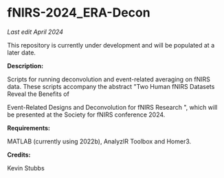 # fNIRS-2024_ERA-Decon

_Last edit April 2024_

This repository is currently under development and will be populated at a later date.


**Description:**

Scripts for running deconvolution and event-related averaging on fNIRS data. These scripts accompany the abstract "Two Human fNIRS Datasets Reveal the Benefits of 

Event-Related Designs and Deconvolution for fNIRS Research ", which will be presented at the Society for fNIRS conference 2024. 


**Requirements:**

MATLAB (currently using 2022b), AnalyzIR Toolbox and Homer3.


**Credits:**

Kevin Stubbs 
